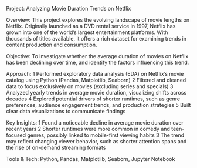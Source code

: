 Project: Analyzing Movie Duration Trends on Netflix

Overview:
This project explores the evolving landscape of movie lengths on Netflix. Originally launched as a DVD rental service in 1997, Netflix has grown into one of the world’s largest entertainment platforms. With thousands of titles available, it offers a rich dataset for examining trends in content production and consumption.

Objective:
To investigate whether the average duration of movies on Netflix has been declining over time, and identify the factors influencing this trend.

Approach:
1	Performed exploratory data analysis (EDA) on Netflix’s movie catalog using Python (Pandas, Matplotlib, Seaborn)
2	Filtered and cleaned data to focus exclusively on movies (excluding series and specials)
3	Analyzed yearly trends in average movie duration, visualizing shifts across decades
4	Explored potential drivers of shorter runtimes, such as genre preferences, audience engagement trends, and production strategies
5	Built clear data visualizations to communicate findings

Key Insights:
1	Found a noticeable decline in average movie duration over recent years
2	Shorter runtimes were more common in comedy and teen-focused genres, possibly linked to mobile-first viewing habits
3	The trend may reflect changing viewer behavior, such as shorter attention spans and the rise of on-demand streaming formats

Tools & Tech:
Python, Pandas, Matplotlib, Seaborn, Jupyter Notebook

